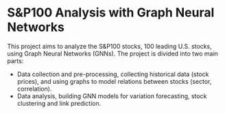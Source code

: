 # S&P100 Analysis with Graph Neural Networks
This project aims to analyze the S&P100 stocks, 100 leading U.S. stocks, using Graph Neural Networks (GNNs).
The project is divided into two main parts: 
- Data collection and pre-processing, collecting historical data (stock prices), and using graphs to model relations between stocks (sector, correlation).
- Data analysis, building GNN models for variation forecasting, stock clustering and link prediction.